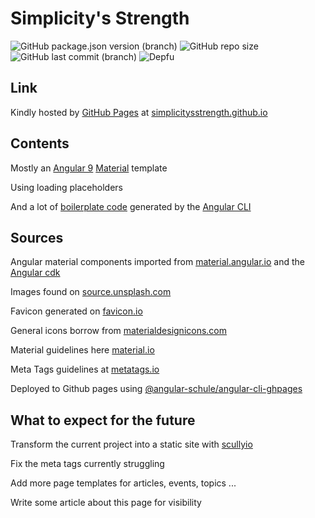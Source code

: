 # Simplicity's Strength

![GitHub package.json version (branch)](https://img.shields.io/github/package-json/v/SimplicitysStrength/SimplicitysStrength.github.io/develop)
![GitHub repo size](https://img.shields.io/github/repo-size/SimplicitysStrength/SimplicitysStrength.github.io)
![GitHub last commit (branch)](https://img.shields.io/github/last-commit/SimplicitysStrength/SimplicitysStrength.github.io/develop)
![Depfu](https://img.shields.io/depfu/SimplicitysStrength/SimplicitysStrength.github.io)

## Link

Kindly hosted by [GitHub Pages](https://pages.github.com/) at [simplicitysstrength.github.io](https://simplicitysstrength.github.io)

## Contents


Mostly an [Angular 9](https://v9.angular.io/docs) [Material](https://material.io/) template

Using loading placeholders

And a lot of [boilerplate code](https://en.wikipedia.org/wiki/Boilerplate_code) generated by the [Angular CLI](https://cli.angular.io/)

## Sources

Angular material components imported from [material.angular.io](https://material.angular.io)
and the [Angular cdk](https://material.angular.io/cdk/categories)

Images found on [source.unsplash.com](https://source.unsplash.com/)

Favicon generated on [favicon.io](https://favicon.io/)

General icons borrow from [materialdesignicons.com](https://materialdesignicons.com/)

Material guidelines here [material.io](https://material.io/)

Meta Tags guidelines at [metatags.io](https://metatags.io/)

Deployed to Github pages using [@angular-schule/angular-cli-ghpages](https://github.com/angular-schule/angular-cli-ghpages)

## What to expect for the future

Transform the current project into a static site with [scullyio](https://github.com/scullyio/scully)

Fix the meta tags currently struggling

Add more page templates for articles, events, topics ...

Write some article about this page for visibility


